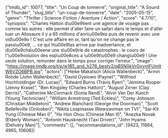 {"tmdb_id": 10077, "title": "Un Coup de tonnerre", "original_title": "A Sound of Thunder", "slug_title": "un-coup-de-tonnerre", "date": "2005-05-15", "genre": "Thriller / Science-Fiction / Aventure / Action", "score": "4.7/10", "synopsis": "Charles Hatton d\u00e9tient une agence de voyage pas comme les autres : elle permet d'aller faire un safari dans le temps et d'aller tuer un Allosaure il y a 65 millions d'ann\u00e9es puis de revenir avec une vid\u00e9o ! C'est une affaire en or, tant qu'on ne change pas le pass\u00e9, ... ce qui h\u00e9las arrive par inadvertance, et d\u00e9cha\u00eene une s\u00e9rie de catastrophes : le cours de l'\u00e9volution des esp\u00e8ces a \u00e9t\u00e9 chang\u00e9 ! Une seule solution, remonter dans le temps pour corriger l'erreur.", "image": "https://image.tmdb.org/t/p/w185_and_h278_bestv2/qB5N0kVrGvyntFUmItW6VZO6BPB.jpg", "actors": ["Heike Makatsch (Alicia Wallenbeck)", "Armin Rohde (John Wallenbeck)", "David Oyelowo (Payne)", "Wilfried Hochholdinger (Dr. Lucas)", "Edward Burns (Travis Ryer)", "Jemima Rooper (Jenny Krase)", "Ben Kingsley (Charles Hatton)", "August Zirner (Clay Derris)", "Catherine McCormack (Sonia Rand)", "Alvin Van Der Kuech (Young Technician)", "William Armstrong (Ted Eckles)", "Corey Johnson (Christian Middleton)", "Andrew Blanchard (George the Doorman)", "Scott Bellefeville (Onlooker)", "Nikita Lespinasse (Newswoman on TV)", "Sai-Kit Yung (Chinese Man I)", "Ho Hon Chou (Chinese Man II)", "Anezka Novak (Elderly Woman)", "Antonin Hausknecht (Taxi Driver)", "John Hyams (Delivery Man)"], "comments": [], "recommandations_id": [9423, 11864, 4965, 10606]}